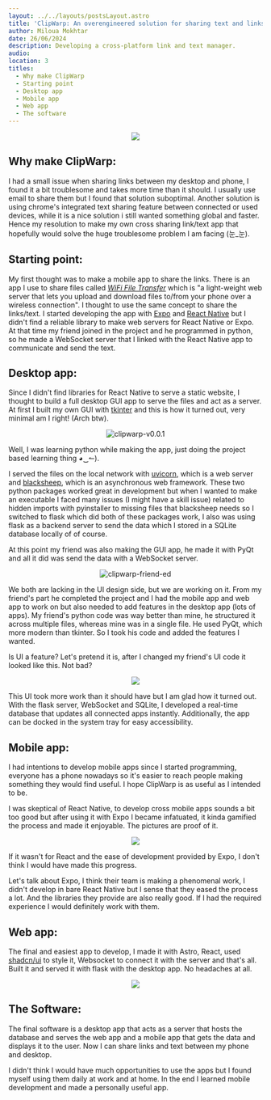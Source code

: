 ```yaml
---
layout: ../../layouts/postsLayout.astro
title: 'ClipWarp: An overengineered solution for sharing text and links across platforms'
author: Miloua Mokhtar
date: 26/06/2024 
description: Developing a cross-platform link and text manager.  
audio: 
location: 3
titles:
  - Why make ClipWarp
  - Starting point
  - Desktop app
  - Mobile app
  - Web app
  - The software
---
```


<div align="center">

<img src="/presentation.png" class="mt-24 xl:mt-0 -mb-16">

</div>

<div id="Why-make-ClipWarp">

## **Why make ClipWarp:**

I had a small issue when sharing links between my desktop and phone, I found it a bit troublesome and takes more time than it should. I usually use email to share them but I found that solution suboptimal. Another solution is using chrome's integrated text sharing feature between connected or used devices, while it is a nice solution i still wanted something global and faster. Hence my resolution to make my own cross sharing link/text app that hopefully would solve the huge troublesome problem I am facing  (눈_눈).

</div>

<div id="Starting-point">

## **Starting point:**

My first thought was to make a mobile app to share the links. There is an app I use to share files called <a href="http://smarterdroid.blogspot.com/p/wifi-file-transfer.html" target="_blank">*WiFi File Transfer*</a> which is "a light-weight web server that lets you upload and download files to/from your phone over a wireless connection". I thought to use the same concept to share the links/text. I started developing the app with <a href="https://expo.dev" target="_blank">Expo</a> and <a href="https://reactnative.dev" target="_blank">React Native</a> but I didn't find a reliable library to make web servers for React Native or Expo. At that time my friend joined in the project and he programmed in python, so he made a WebSocket server that I linked with the React Native app to communicate and send the text.

</div>

<div id="Desktop-app">

## **Desktop app:**

Since I didn't find libraries for React Native to serve a static website, I thought to build a full desktop GUI app to serve the files and act as a server. At first I built my own GUI with <a href="https://docs.python.org/3/library/tkinter.html" target="_blank">tkinter</a> and this is how it turned out, very minimal am I right! (Arch btw).

<div align="center">

![clipwarp-v0.0.1](/clipwarp-v0.0.1.png)

</div>

Well, I was learning python while making the app, just doing the project based learning thing ◕‿↼).

I served the files on the local network with <a href="https://www.uvicorn.org/" target="_blank">uvicorn</a>, which is a web server and <a href="https://www.neoteroi.dev/blacksheep/" target="_blank">blacksheep</a>, which is an asynchronous web framework. These two python packages worked great in development but when I wanted to make an executable I faced many issues (I might have a skill issue) related to hidden imports with pyinstaller to missing files that blacksheep needs so I switched to flask which did both of these packages work, I also was using flask as a backend server to send the data which I stored in a SQLite database locally of of course.

At this point my friend was also making the GUI app, he made it with PyQt and all it did was send the data with a WebSocket server.

<div align="center">

![clipwarp-friend-ed](/clipwarp-friend-ed.png)

</div>

We both are lacking in the UI design side, but we are working on it. From my friend's part he completed the project and I had the mobile app and web app to work on but also needed to add features in the desktop app (lots of apps). My friend's python code was way better than mine, he structured it across multiple files, whereas mine was in a single file. He used PyQt, which more modern than tkinter. So I took his code and added the features I wanted.


Is UI a feature? Let's pretend it is, after I changed my friend's UI code it looked like this. Not bad?

<div align="center">

<img src="/clipwarp.png" class="rounded-lg" />

</div>

This UI took more work than it should have but I am glad how it turned out. With the flask server, WebSocket and SQLite, I developed a real-time database that updates all connected apps instantly. Additionally, the app can be docked in the system tray for easy accessibility.

</div>

<div id="Mobile-app">

## **Mobile app:**

I had intentions to develop mobile apps since I started programming, everyone has a phone nowadays so it's easier to reach people making something they would find useful. I hope ClipWarp is as useful as I intended to be. 

I was skeptical of React Native, to develop cross mobile apps sounds a bit too good but after using it with Expo I became infatuated, it kinda gamified the process and made it enjoyable. The pictures are proof of it.

<div align="center">

<img src="/progress.png" class="rounded-lg w-[1200px]" />

</div>

If it wasn't for React and the ease of development provided by Expo, I don't think I would have made this progress.

Let's talk about Expo, I think their team is making a phenomenal work, I didn't develop in bare React Native but I sense that they eased the process a lot. And the libraries they provide are also really good. If I had the required experience I would definitely work with them.

</div>

<div id="Web-app">

## **Web app:**

The final and easiest app to develop, I made it with Astro, React, used <a href="https://ui.shadcn.com/" target="_blank">shadcn/ui</a> to style it, Websocket to connect it with the server and that's all. Built it and served it with flask with the desktop app. No headaches at all.

<div align="center">

<img src="/webApp.png" class="rounded-lg" />

</div>

</div>

<div id="The-software">

## **The Software:**

The final software is a desktop app that acts as a server that hosts the database and serves the web app and a mobile app that gets the data and displays it to the user. Now I can share links and text between my phone and desktop.

I didn't think I would have much opportunities to use the apps but I found myself using them daily at work and at home. In the end I learned mobile development and made a personally useful app.

</div>
